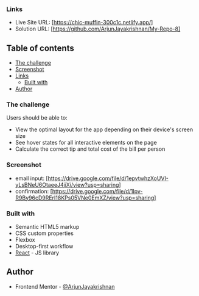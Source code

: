 ### Links

- Live Site URL: [https://chic-muffin-300c1c.netlify.app/]
- Solution URL: [https://github.com/ArjunJayakrishnan/My-Repo-8]

## Table of contents

- [The challenge](#the-challenge)
- [Screenshot](#screenshot)
- [Links](#links)
  - [Built with](#built-with)
- [Author](#author)

### The challenge

Users should be able to:

- View the optimal layout for the app depending on their device's screen size
- See hover states for all interactive elements on the page
- Calculate the correct tip and total cost of the bill per person

### Screenshot

- email input: [https://drive.google.com/file/d/1epvtwhzXoUVI-yLsBNeU6OtaeeJ4jiXi/view?usp=sharing]
- confirmation: [https://drive.google.com/file/d/1lpv-R9By96cD9RErI18KPs05VNe0EmXZ/view?usp=sharing]



### Built with

- Semantic HTML5 markup
- CSS custom properties
- Flexbox
- Desktop-first workflow
- [React](https://reactjs.org/) - JS library

## Author

- Frontend Mentor - [@ArjunJayakrishnan](https://www.frontendmentor.io/profile/ArjunJayakrishnan)
